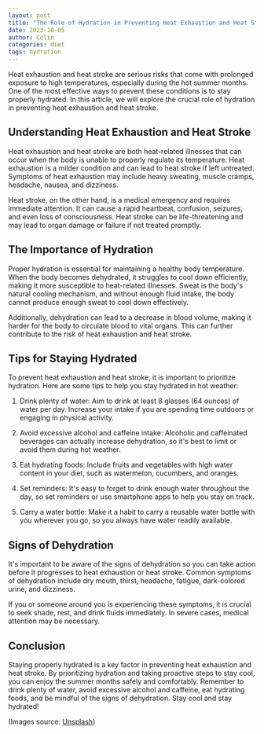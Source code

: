 ```yaml
---
layout: post
title: "The Role of Hydration in Preventing Heat Exhaustion and Heat Stroke"
date: 2023-10-05
author: Colin
categories: diet
tags: hydration
---
```


Heat exhaustion and heat stroke are serious risks that come with prolonged exposure to high temperatures, especially during the hot summer months. One of the most effective ways to prevent these conditions is to stay properly hydrated. In this article, we will explore the crucial role of hydration in preventing heat exhaustion and heat stroke.

## Understanding Heat Exhaustion and Heat Stroke

Heat exhaustion and heat stroke are both heat-related illnesses that can occur when the body is unable to properly regulate its temperature. Heat exhaustion is a milder condition and can lead to heat stroke if left untreated. Symptoms of heat exhaustion may include heavy sweating, muscle cramps, headache, nausea, and dizziness.

Heat stroke, on the other hand, is a medical emergency and requires immediate attention. It can cause a rapid heartbeat, confusion, seizures, and even loss of consciousness. Heat stroke can be life-threatening and may lead to organ damage or failure if not treated promptly.

## The Importance of Hydration

Proper hydration is essential for maintaining a healthy body temperature. When the body becomes dehydrated, it struggles to cool down efficiently, making it more susceptible to heat-related illnesses. Sweat is the body's natural cooling mechanism, and without enough fluid intake, the body cannot produce enough sweat to cool down effectively.

Additionally, dehydration can lead to a decrease in blood volume, making it harder for the body to circulate blood to vital organs. This can further contribute to the risk of heat exhaustion and heat stroke.

## Tips for Staying Hydrated

To prevent heat exhaustion and heat stroke, it is important to prioritize hydration. Here are some tips to help you stay hydrated in hot weather:

1. Drink plenty of water: Aim to drink at least 8 glasses (64 ounces) of water per day. Increase your intake if you are spending time outdoors or engaging in physical activity.

2. Avoid excessive alcohol and caffeine intake: Alcoholic and caffeinated beverages can actually increase dehydration, so it's best to limit or avoid them during hot weather.

3. Eat hydrating foods: Include fruits and vegetables with high water content in your diet, such as watermelon, cucumbers, and oranges.

4. Set reminders: It's easy to forget to drink enough water throughout the day, so set reminders or use smartphone apps to help you stay on track.

5. Carry a water bottle: Make it a habit to carry a reusable water bottle with you wherever you go, so you always have water readily available.

## Signs of Dehydration

It's important to be aware of the signs of dehydration so you can take action before it progresses to heat exhaustion or heat stroke. Common symptoms of dehydration include dry mouth, thirst, headache, fatigue, dark-colored urine, and dizziness.

If you or someone around you is experiencing these symptoms, it is crucial to seek shade, rest, and drink fluids immediately. In severe cases, medical attention may be necessary.

## Conclusion

Staying properly hydrated is a key factor in preventing heat exhaustion and heat stroke. By prioritizing hydration and taking proactive steps to stay cool, you can enjoy the summer months safely and comfortably. Remember to drink plenty of water, avoid excessive alcohol and caffeine, eat hydrating foods, and be mindful of the signs of dehydration. Stay cool and stay hydrated!

(Images source: [Unsplash](https://source.unsplash.com/1600x900/?hydration))